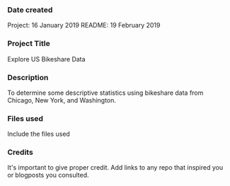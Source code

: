 ### Date created
Project: 16 January 2019
README: 19 February 2019

### Project Title
Explore US Bikeshare Data

### Description
To determine some descriptive statistics using bikeshare data from Chicago, New York, and Washington.

### Files used
Include the files used

### Credits
It's important to give proper credit. Add links to any repo that inspired you or blogposts you consulted.
